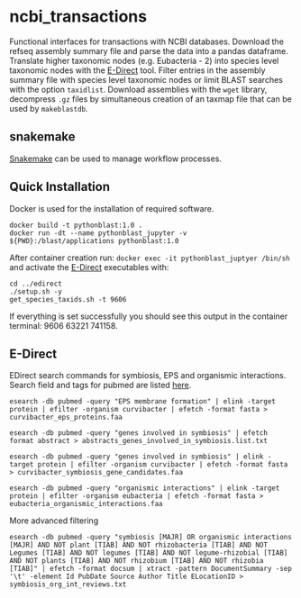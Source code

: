 # ncbi_transactions
Functional interfaces for transactions with NCBI databases. Download the refseq assembly summary file and parse the data into a pandas dataframe. Translate higher taxonomic nodes (e.g. Eubacteria - 2) into species level taxonomic nodes with the [E-Direct](https://www.ncbi.nlm.nih.gov/books/NBK179288/) tool. Filter entries in the assembly summary file with species level taxonomic nodes or limit BLAST searches with the option `taxidlist`. Download assemblies with the `wget` library, decompress `.gz` files by simultaneous creation of an taxmap file that can be used by `makeblastdb`.

## snakemake
[Snakemake](https://snakemake.readthedocs.io/en/stable/index.html) can be used to manage workflow processes.

## Quick Installation
Docker is used for the installation of required software.
```console
docker build -t pythonblast:1.0 .
docker run -dt --name pythonblast_jupyter -v ${PWD}:/blast/applications pythonblast:1.0
```
After container creation run: `docker exec -it pythonblast_juptyer /bin/sh` and activate the [E-Direct](https://www.ncbi.nlm.nih.gov/books/NBK179288/) executables with:
```console
cd ../edirect
./setup.sh -y
get_species_taxids.sh -t 9606
```

If everything is set successfully you should see this output in the container terminal:
9606
63221
741158.

## E-Direct
EDirect search commands for symbiosis, EPS and organismic interactions. Search field and tags for pubmed are listed [here](https://pubmed.ncbi.nlm.nih.gov/help/#search-tags).
````Shell
esearch -db pubmed -query "EPS membrane formation" | elink -target protein | efilter -organism curvibacter | efetch -format fasta > curvibacter_eps_proteins.faa

esearch -db pubmed -query "genes involved in symbiosis" | efetch format abstract > abstracts_genes_involved_in_symbiosis.list.txt

esearch -db pubmed -query "genes involved in symbiosis" | elink -target protein | efilter -organism curvibacter | efetch -format fasta > curvibacter_symbiosis_gene_candidates.faa

esearch -db pubmed -query "organismic interactions" | elink -target protein | efilter -organism eubacteria | efetch -format fasta > eubacteria_organismic_interactions.faa
````
More advanced filtering
````Shell
esearch -db pubmed -query "symbiosis [MAJR] OR organismic interactions [MAJR] AND NOT plant [TIAB] AND NOT rhizobacteria [TIAB] AND NOT Legumes [TIAB] AND NOT legumes [TIAB] AND NOT legume-rhizobial [TIAB] AND NOT plants [TIAB] AND NOT rhizobium [TIAB] AND NOT rhizobia [TIAB]" | efetch -format docsum | xtract -pattern DocumentSummary -sep '\t' -element Id PubDate Source Author Title ELocationID > symbiosis_org_int_reviews.txt
````
